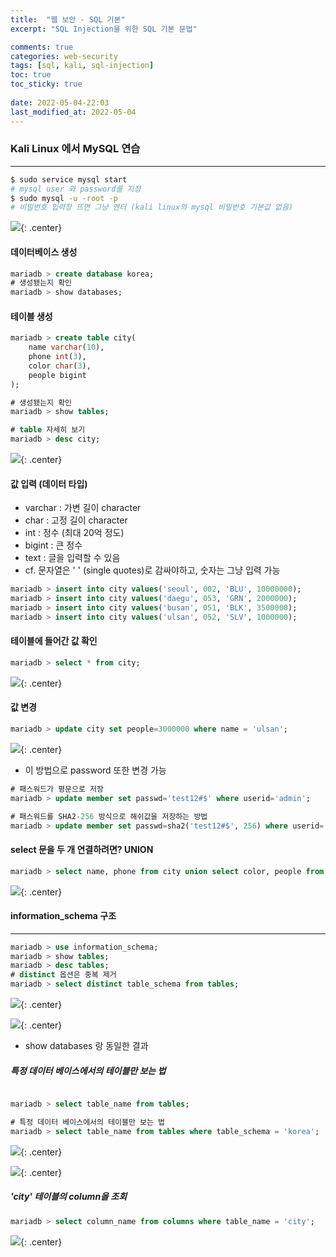 ```yaml
---
title:  "웹 보안 - SQL 기본"
excerpt: "SQL Injection을 위한 SQL 기본 문법"

comments: true
categories: web-security
tags: [sql, kali, sql-injection]
toc: true
toc_sticky: true
 
date: 2022-05-04-22:03
last_modified_at: 2022-05-04
---
```


### Kali Linux 에서 MySQL 연습
* * *

```bash
$ sudo service mysql start
# mysql user 와 password를 지정
$ sudo mysql -u -root -p
# 비밀번호 입력창 뜨면 그냥 엔터 (kali linux의 mysql 비밀번호 기본값 없음)
```

![](../../assets/images/20220531-023437.png){: .center}

#### 데이터베이스 생성

```sql
mariadb > create database korea;
# 생성됐는지 확인
mariadb > show databases;
```

#### 테이블 생성

```sql
mariadb > create table city(
	name varchar(10),
    phone int(3),
    color char(3),
    people bigint
);

# 생성됐는지 확인
mariadb > show tables;

# table 자세히 보기
mariadb > desc city;
```

![](../../assets/images/20220531-023720.png){: .center}

#### 값 입력 (데이터 타입)
  - varchar : 가변 길이 character
  - char : 고정 길이 character
  - int : 정수 (최대 20억 정도)
  - bigint : 큰 정수
  - text : 글을 입력할 수 있음
- cf. 문자열은 ' ' (single quotes)로 감싸야하고, 숫자는 그냥 입력 가능

```sql
mariadb > insert into city values('seoul', 002, 'BLU', 10000000);
mariadb > insert into city values('daegu', 053, 'GRN', 2000000);
mariadb > insert into city values('busan', 051, 'BLK', 3500000);
mariadb > insert into city values('ulsan', 052, 'SLV', 1000000);
```

#### 테이블에 들어간 값 확인

```sql
mariadb > select * from city;
```

![](../../assets/images/20220531-023725.png){: .center}

#### 값 변경

```sql
mariadb > update city set people=3000000 where name = 'ulsan';
```

![](../../assets/images/20220531-023750.png){: .center}

- 이 방법으로 password 또한 변경 가능

```sql
# 패스워드가 평문으로 저장
mariadb > update member set passwd='test12#$' where userid='admin';

# 패스워드를 SHA2-256 방식으로 해쉬값을 저장하는 방법
mariadb > update member set passwd=sha2('test12#$', 256) where userid='admin';
```

#### select 문을 두 개 연결하려면? UNION

```sql
mariadb > select name, phone from city union select color, people from city;
```

![](../../assets/images/20220531-023911.png){: .center}


#### information_schema 구조
* * *
```sql
mariadb > use information_schema;
mariadb > show tables;
mariadb > desc tables;
# distinct 옵션은 중복 제거
mariadb > select distinct table_schema from tables;
```

![](../../assets/images/20220531-023956.png){: .center}

![](../../assets/images/20220531-024005.png){: .center}

- show databases 랑 동일한 결과

##### 특정 데이터 베이스에서의 테이블만 보는 법

```sql

mariadb > select table_name from tables;

# 특정 데이터 베이스에서의 테이블만 보는 법
mariadb > select table_name from tables where table_schema = 'korea';
```

![](../../assets/images/20220531-024030.png){: .center}

![](../../assets/images/20220531-024038.png){: .center}

#####  'city' 테이블의 column을 조회
```sql
mariadb > select column_name from columns where table_name = 'city';
```

![](../../assets/images/20220531-024156.png){: .center}